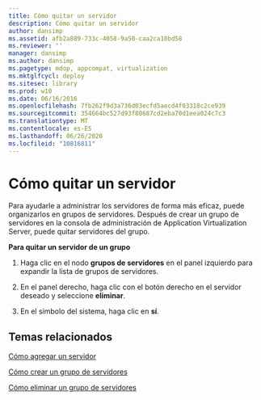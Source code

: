 ```yaml
---
title: Cómo quitar un servidor
description: Cómo quitar un servidor
author: dansimp
ms.assetid: afb2a889-733c-4058-9a50-caa2ca10bd58
ms.reviewer: ''
manager: dansimp
ms.author: dansimp
ms.pagetype: mdop, appcompat, virtualization
ms.mktglfcycl: deploy
ms.sitesec: library
ms.prod: w10
ms.date: 06/16/2016
ms.openlocfilehash: 7fb262f9d3a736d03ecfd5aecd4f03318c2ce939
ms.sourcegitcommit: 354664bc527d93f80687cd2eba70d1eea024c7c3
ms.translationtype: MT
ms.contentlocale: es-ES
ms.lasthandoff: 06/26/2020
ms.locfileid: "10816811"
---
```

# Cómo quitar un servidor


Para ayudarle a administrar los servidores de forma más eficaz, puede organizarlos en grupos de servidores. Después de crear un grupo de servidores en la consola de administración de Application Virtualization Server, puede quitar servidores del grupo.

**Para quitar un servidor de un grupo**

1.  Haga clic en el nodo **grupos de servidores** en el panel izquierdo para expandir la lista de grupos de servidores.

2.  En el panel derecho, haga clic con el botón derecho en el servidor deseado y seleccione **eliminar**.

3.  En el símbolo del sistema, haga clic en **sí**.

## Temas relacionados


[Cómo agregar un servidor](how-to-add-a-server.md)

[Cómo crear un grupo de servidores](how-to-create-a-server-group.md)

[Cómo eliminar un grupo de servidores](how-to-remove-a-server-group.md)

 

 





